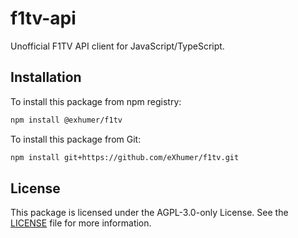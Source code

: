 # f1tv-api

Unofficial F1TV API client for JavaScript/TypeScript.

## Installation
To install this package from npm registry:
  ```bash
  npm install @exhumer/f1tv
  ```

To install this package from Git:
  ```bash
  npm install git+https://github.com/eXhumer/f1tv.git
  ```

## License

This package is licensed under the AGPL-3.0-only License. See the [LICENSE](LICENSE) file for more information.
